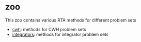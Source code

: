 # zoo

This zoo contains various RTA methods for different problem sets

- [cwh](cwh/index.md): methods for CWH problem sets
- [integrators](integrators/index.md): methods for integrator problem sets
